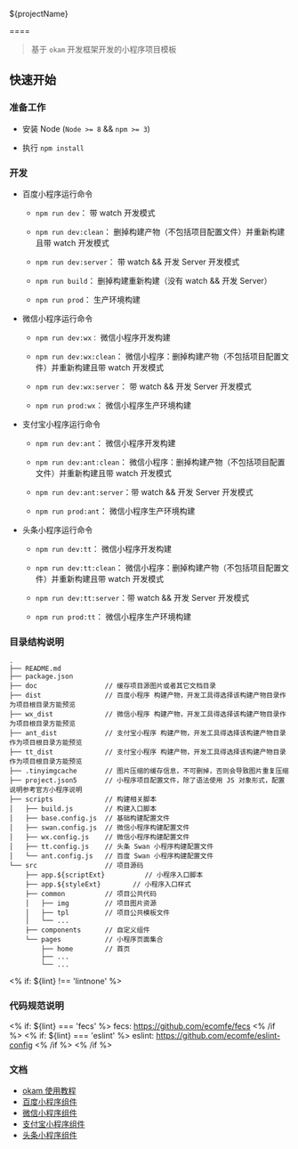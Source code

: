 ${projectName}

====

> 基于 `okam` 开发框架开发的小程序项目模板

## 快速开始

### 准备工作

* 安装 Node (`Node >= 8` && `npm >= 3`)

* 执行 `npm install`

### 开发

* 百度小程序运行命令

    * `npm run dev`：           带 watch 开发模式

    * `npm run dev:clean`：     删掉构建产物（不包括项目配置文件）并重新构建且带 watch 开发模式

    * `npm run dev:server`：    带 watch && 开发 Server 开发模式

    * `npm run build`：         删掉构建重新构建（没有 watch && 开发 Server）

    * `npm run prod`：          生产环境构建

* 微信小程序运行命令

    * `npm run dev:wx：`        微信小程序开发构建

    * `npm run dev:wx:clean`：  微信小程序：删掉构建产物（不包括项目配置文件）并重新构建且带 watch 开发模式

    * `npm run dev:wx:server`： 带 watch && 开发 Server 开发模式

    * `npm run prod:wx`：       微信小程序生产环境构建

* 支付宝小程序运行命令

    * `npm run dev:ant`：       微信小程序开发构建

    * `npm run dev:ant:clean`： 微信小程序：删掉构建产物（不包括项目配置文件）并重新构建且带 watch 开发模式

    * `npm run dev:ant:server`：带 watch && 开发 Server 开发模式

    * `npm run prod:ant`：      微信小程序生产环境构建

* 头条小程序运行命令

    * `npm run dev:tt`：       微信小程序开发构建

    * `npm run dev:tt:clean`： 微信小程序：删掉构建产物（不包括项目配置文件）并重新构建且带 watch 开发模式

    * `npm run dev:tt:server`：带 watch && 开发 Server 开发模式

    * `npm run prod:tt`：      微信小程序生产环境构建

### 目录结构说明

```
.
├── README.md
├── package.json
├── doc                 // 缓存项目源图片或者其它文档目录
├── dist                // 百度小程序 构建产物，开发工具得选择该构建产物目录作为项目根目录方能预览
├── wx_dist             // 微信小程序 构建产物，开发工具得选择该构建产物目录作为项目根目录方能预览
├── ant_dist            // 支付宝小程序 构建产物，开发工具得选择该构建产物目录作为项目根目录方能预览
├── tt_dist             // 支付宝小程序 构建产物，开发工具得选择该构建产物目录作为项目根目录方能预览
├── .tinyimgcache       // 图片压缩的缓存信息，不可删掉，否则会导致图片重复压缩
├── project.json5       // 小程序项目配置文件，除了语法使用 JS 对象形式，配置说明参考官方小程序说明
├── scripts             // 构建相关脚本
│   ├── build.js        // 构建入口脚本
│   ├── base.config.js  // 基础构建配置文件
│   ├── swan.config.js  // 微信小程序构建配置文件
│   ├── wx.config.js    // 微信小程序构建配置文件
│   ├── tt.config.js    // 头条 Swan 小程序构建配置文件
│   └── ant.config.js   // 百度 Swan 小程序构建配置文件
└── src                 // 项目源码
    ├── app.${scriptExt}          // 小程序入口脚本
    ├── app.${styleExt}        // 小程序入口样式
    ├── common          // 项目公共代码
    │   ├── img         // 项目图片资源
    │   ├── tpl         // 项目公共模板文件
    │   └── ...
    ├── components      // 自定义组件
    └── pages           // 小程序页面集合
        ├── home        // 首页
        ├── ...
        └── ...
```

<% if: ${lint} !== 'lintnone' %>
### 代码规范说明
<% if: ${lint} === 'fecs' %>
fecs: https://github.com/ecomfe/fecs
<% /if %>
<% if: ${lint} === 'eslint' %>
eslint: https://github.com/ecomfe/eslint-config
<% /if %>
<% /if %>

### 文档
* [okam 使用教程](https://ecomfe.github.io/okam)
* [百度小程序组件](https://smartprogram.baidu.com/docs/develop/tutorial/codedir)
* [微信小程序组件](https://developers.weixin.qq.com/miniprogram/dev/index.html)
* [支付宝小程序组件](https://docs.alipay.com/mini/developer/getting-started)
* [头条小程序组件](https://microapp.bytedance.com/docs/framework/)

